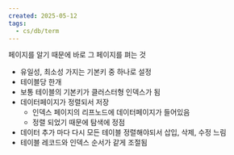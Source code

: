 ```yaml
---
created: 2025-05-12
tags:
  - cs/db/term
---
```

페이지를 알기 때문에 바로 그 페이지를 펴는 것


- 유일성, 최소성 가지는 기본키 중 하나로 설정
- 테이블당 한개
- 보통 테이블의 기본키가 클러스터형 인덱스가 됨
- 데이터페이지가 정렬되서 저장
	- 인덱스 페이지의 리프노드에 데이터페이지가 들어있음
	- 정렬 되었기 때문에 탐색에 정점
- 데이터 추가 마다 다시 모든 테이블 정렬해야되서 삽입, 삭제, 수정 느림
- 테이블 레코드와 인덱스 순서가 같게 조절됨